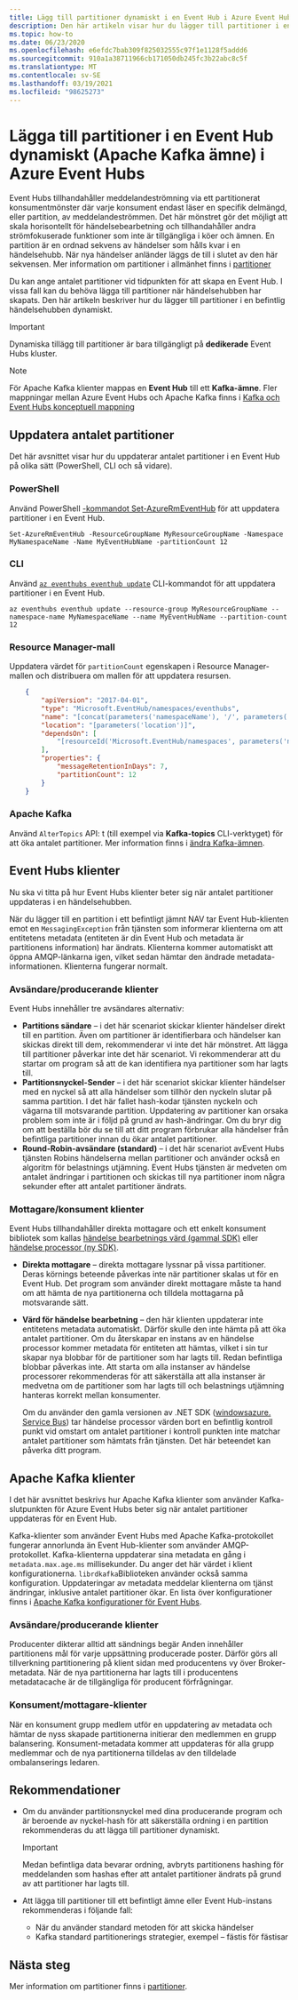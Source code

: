 ```yaml
---
title: Lägg till partitioner dynamiskt i en Event Hub i Azure Event Hubs
description: Den här artikeln visar hur du lägger till partitioner i en Event Hub dynamiskt i Azure Event Hubs.
ms.topic: how-to
ms.date: 06/23/2020
ms.openlocfilehash: e6efdc7bab309f825032555c97f1e1128f5addd6
ms.sourcegitcommit: 910a1a38711966cb171050db245fc3b22abc8c5f
ms.translationtype: MT
ms.contentlocale: sv-SE
ms.lasthandoff: 03/19/2021
ms.locfileid: "98625273"
---
```

# <a name="dynamically-add-partitions-to-an-event-hub-apache-kafka-topic-in-azure-event-hubs"></a>Lägga till partitioner i en Event Hub dynamiskt (Apache Kafka ämne) i Azure Event Hubs
Event Hubs tillhandahåller meddelandeströmning via ett partitionerat konsumentmönster där varje konsument endast läser en specifik delmängd, eller partition, av meddelandeströmmen. Det här mönstret gör det möjligt att skala horisontellt för händelsebearbetning och tillhandahåller andra strömfokuserade funktioner som inte är tillgängliga i köer och ämnen. En partition är en ordnad sekvens av händelser som hålls kvar i en händelsehubb. När nya händelser anländer läggs de till i slutet av den här sekvensen. Mer information om partitioner i allmänhet finns i [partitioner](event-hubs-scalability.md#partitions)

Du kan ange antalet partitioner vid tidpunkten för att skapa en Event Hub. I vissa fall kan du behöva lägga till partitioner när händelsehubben har skapats. Den här artikeln beskriver hur du lägger till partitioner i en befintlig händelsehubben dynamiskt. 

> [!IMPORTANT]
> Dynamiska tillägg till partitioner är bara tillgängligt på **dedikerade** Event Hubs kluster.

> [!NOTE]
> För Apache Kafka klienter mappas en **Event Hub** till ett **Kafka-ämne**. Fler mappningar mellan Azure Event Hubs och Apache Kafka finns i [Kafka och Event Hubs konceptuell mappning](event-hubs-for-kafka-ecosystem-overview.md#kafka-and-event-hub-conceptual-mapping)


## <a name="update-the-partition-count"></a>Uppdatera antalet partitioner
Det här avsnittet visar hur du uppdaterar antalet partitioner i en Event Hub på olika sätt (PowerShell, CLI och så vidare).

### <a name="powershell"></a>PowerShell
Använd PowerShell [-kommandot Set-AzureRmEventHub](/powershell/module/azurerm.eventhub/Set-AzureRmEventHub) för att uppdatera partitioner i en Event Hub. 

```azurepowershell-interactive
Set-AzureRmEventHub -ResourceGroupName MyResourceGroupName -Namespace MyNamespaceName -Name MyEventHubName -partitionCount 12
```

### <a name="cli"></a>CLI
Använd [`az eventhubs eventhub update`](/cli/azure/eventhubs/eventhub#az-eventhubs-eventhub-update) CLI-kommandot för att uppdatera partitioner i en Event Hub. 

```azurecli-interactive
az eventhubs eventhub update --resource-group MyResourceGroupName --namespace-name MyNamespaceName --name MyEventHubName --partition-count 12
```

### <a name="resource-manager-template"></a>Resource Manager-mall
Uppdatera värdet för `partitionCount` egenskapen i Resource Manager-mallen och distribuera om mallen för att uppdatera resursen. 

```json
    {
        "apiVersion": "2017-04-01",
        "type": "Microsoft.EventHub/namespaces/eventhubs",
        "name": "[concat(parameters('namespaceName'), '/', parameters('eventHubName'))]",
        "location": "[parameters('location')]",
        "dependsOn": [
            "[resourceId('Microsoft.EventHub/namespaces', parameters('namespaceName'))]"
        ],
        "properties": {
            "messageRetentionInDays": 7,
            "partitionCount": 12
        }
    }
```

### <a name="apache-kafka"></a>Apache Kafka
Använd `AlterTopics` API: t (till exempel via **Kafka-topics** CLI-verktyget) för att öka antalet partitioner. Mer information finns i [ändra Kafka-ämnen](http://kafka.apache.org/documentation/#basic_ops_modify_topic). 

## <a name="event-hubs-clients"></a>Event Hubs klienter
Nu ska vi titta på hur Event Hubs klienter beter sig när antalet partitioner uppdateras i en händelsehubben. 

När du lägger till en partition i ett befintligt jämnt NAV tar Event Hub-klienten emot en `MessagingException` från tjänsten som informerar klienterna om att entitetens metadata (entiteten är din Event Hub och metadata är partitionens information) har ändrats. Klienterna kommer automatiskt att öppna AMQP-länkarna igen, vilket sedan hämtar den ändrade metadata-informationen. Klienterna fungerar normalt.

### <a name="senderproducer-clients"></a>Avsändare/producerande klienter
Event Hubs innehåller tre avsändares alternativ:

- **Partitions sändare** – i det här scenariot skickar klienter händelser direkt till en partition. Även om partitioner är identifierbara och händelser kan skickas direkt till dem, rekommenderar vi inte det här mönstret. Att lägga till partitioner påverkar inte det här scenariot. Vi rekommenderar att du startar om program så att de kan identifiera nya partitioner som har lagts till. 
- **Partitionsnyckel-Sender** – i det här scenariot skickar klienter händelser med en nyckel så att alla händelser som tillhör den nyckeln slutar på samma partition. I det här fallet hash-kodar tjänsten nyckeln och vägarna till motsvarande partition. Uppdatering av partitioner kan orsaka problem som inte är i följd på grund av hash-ändringar. Om du bryr dig om att beställa bör du se till att ditt program förbrukar alla händelser från befintliga partitioner innan du ökar antalet partitioner.
- **Round-Robin-avsändare (standard)** – i det här scenariot avEvent Hubs tjänsten Robins händelserna mellan partitioner och använder också en algoritm för belastnings utjämning. Event Hubs tjänsten är medveten om antalet ändringar i partitionen och skickas till nya partitioner inom några sekunder efter att antalet partitioner ändrats.

### <a name="receiverconsumer-clients"></a>Mottagare/konsument klienter
Event Hubs tillhandahåller direkta mottagare och ett enkelt konsument bibliotek som kallas [händelse bearbetnings värd (gammal SDK)](event-hubs-event-processor-host.md)  eller [händelse processor (ny SDK)](event-processor-balance-partition-load.md).

- **Direkta mottagare** – direkta mottagare lyssnar på vissa partitioner. Deras körnings beteende påverkas inte när partitioner skalas ut för en Event Hub. Det program som använder direkt mottagare måste ta hand om att hämta de nya partitionerna och tilldela mottagarna på motsvarande sätt.
- **Värd för händelse bearbetning** – den här klienten uppdaterar inte entitetens metadata automatiskt. Därför skulle den inte hämta på att öka antalet partitioner. Om du återskapar en instans av en händelse processor kommer metadata för entiteten att hämtas, vilket i sin tur skapar nya blobbar för de partitioner som har lagts till. Redan befintliga blobbar påverkas inte. Att starta om alla instanser av händelse processorer rekommenderas för att säkerställa att alla instanser är medvetna om de partitioner som har lagts till och belastnings utjämning hanteras korrekt mellan konsumenter.

    Om du använder den gamla versionen av .NET SDK ([windowsazure. Service Bus](https://www.nuget.org/packages/WindowsAzure.ServiceBus/)) tar händelse processor värden bort en befintlig kontroll punkt vid omstart om antalet partitioner i kontroll punkten inte matchar antalet partitioner som hämtats från tjänsten. Det här beteendet kan påverka ditt program. 

## <a name="apache-kafka-clients"></a>Apache Kafka klienter
I det här avsnittet beskrivs hur Apache Kafka klienter som använder Kafka-slutpunkten för Azure Event Hubs beter sig när antalet partitioner uppdateras för en Event Hub. 

Kafka-klienter som använder Event Hubs med Apache Kafka-protokollet fungerar annorlunda än Event Hub-klienter som använder AMQP-protokollet. Kafka-klienterna uppdaterar sina metadata en gång i `metadata.max.age.ms` millisekunder. Du anger det här värdet i klient konfigurationerna. `librdkafka`Biblioteken använder också samma konfiguration. Uppdateringar av metadata meddelar klienterna om tjänst ändringar, inklusive antalet partitioner ökar. En lista över konfigurationer finns i [Apache Kafka konfigurationer för Event Hubs](apache-kafka-configurations.md).

### <a name="senderproducer-clients"></a>Avsändare/producerande klienter
Producenter dikterar alltid att sändnings begär Anden innehåller partitionens mål för varje uppsättning producerade poster. Därför görs all tillverkning partitionering på klient sidan med producentens vy över Broker-metadata. När de nya partitionerna har lagts till i producentens metadatacache är de tillgängliga för producent förfrågningar.

### <a name="consumerreceiver-clients"></a>Konsument/mottagare-klienter
När en konsument grupp medlem utför en uppdatering av metadata och hämtar de nyss skapade partitionerna initierar den medlemmen en grupp balansering. Konsument-metadata kommer att uppdateras för alla grupp medlemmar och de nya partitionerna tilldelas av den tilldelade ombalanserings ledaren.

## <a name="recommendations"></a>Rekommendationer

- Om du använder partitionsnyckel med dina producerande program och är beroende av nyckel-hash för att säkerställa ordning i en partition rekommenderas du att lägga till partitioner dynamiskt. 

    > [!IMPORTANT]
    > Medan befintliga data bevarar ordning, avbryts partitionens hashing för meddelanden som hashas efter att antalet partitioner ändrats på grund av att partitioner har lagts till.
- Att lägga till partitioner till ett befintligt ämne eller Event Hub-instans rekommenderas i följande fall:
    - När du använder standard metoden för att skicka händelser
     - Kafka standard partitionerings strategier, exempel – fästis för fästisar


## <a name="next-steps"></a>Nästa steg
Mer information om partitioner finns i [partitioner](event-hubs-scalability.md#partitions).

